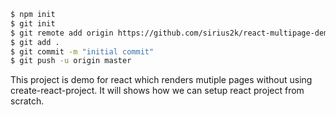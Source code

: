 ```bash
$ npm init
$ git init
$ git remote add origin https://github.com/sirius2k/react-multipage-demo.git
$ git add .
$ git commit -m "initial commit"
$ git push -u origin master
```

This project is demo for react which renders mutiple pages without using create-react-project. It will shows how we can setup react project from scratch.
